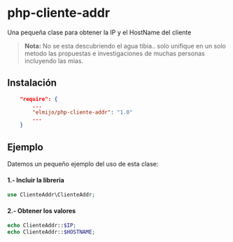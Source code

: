 php-cliente-addr
================

Una pequeña clase para obtener la IP y el HostName del cliente

> **Nota:** No se esta descubriendo el agua tibia.. solo unifique en un solo metodo las propuestas e investigaciones de muchas personas incluyendo las mias.


Instalación
-----------

```json
    "require": {
        ...
        "elmijo/php-cliente-addr": "1.0"
        ...
    }
```

Ejemplo
-------

Datemos un pequeño ejemplo del uso de esta clase:

#### 1.- Incluir la libreria

```php
use ClienteAddr\ClienteAddr;
```

#### 2.- Obtener los valores

```php
echo ClienteAddr::$IP;
echo ClienteAddr::$HOSTNAME;
